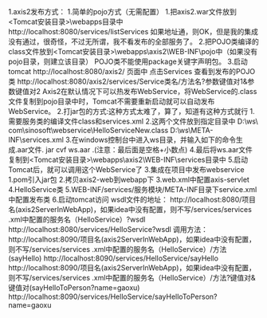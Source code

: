 1.axis2发布方式：
    1.简单的pojo方式（无需配置）
        1.把axis2.war文件放到<Tomcat安装目录>\webapps目录中
            http://localhost:8080/services/listServices
            如果地址通，则OK，但是我的集成没有通过，很奇怪，不过无所谓，我不看发布的全部服务了。
        2.把POJO类编译的class文件放到<Tomcat安装目录>\webapps\axis2\WEB-INF\pojo中（如果没有pojo目录，则建立该目录）
            POJO类不能使用package关键字声明包。
        3.启动tomcat
            http://localhost:8080/axis2/    页面中 点击Services 查看到发布的POJO类
            http://localhost:8080/axis2/services/Service类名/方法名?参数键值对1&参数键值对2
            Axis2在默认情况下可以热发布WebService，将WebService的.class文件复制到pojo目录中时，Tomcat不需要重新启动就可以自动发布WebService。
    2.打jar包的方式:这种方式太难了，算了，知道有这种方式就行
        1.需要服务类的编译文件class和services.xml
        2.这两个文件放到指定目录中
            D:\ws\ com\sinosoft\webservice\HelloServiceNew.class
            D:\ws\META-INF\services.xml
        3.在windows控制台中进入ws目录，并输入如下的命令生成.aar文件.
            jar cvf ws.aar .(注意：最后面是空格+小数点)
        4.最后将ws.aar文件复制到<Tomcat安装目录>\webapps\axis2\WEB-INF\services目录中
        5.启动Tomcat后，就可以调用这个WebService了
    3.集成在项目中发布webservice
        1.pom引入jar包 
        2.拷贝axis2-web到webapp下
        3.web.xml中配置axis-servlet
        4.HelloService类
        5.WEB-INF/services/服务模块/META-INF目录下service.xml中配置发布类
        6.启动tomcat访问
            wsdl文件的地址：
                http://localhost:8080/项目名(axis2ServerInWebApp)，如果idea中没有配置，则不写/services/services
                    .xml中配置的服务名（HelloService）?wsdl
                    http://localhost:8080/services/HelloService?wsdl
            调用方法：
                http://localhost:8090/项目名(axis2ServerInWebApp)，如果idea中没有配置，则不写/services/services
                    .xml中配置的服务名（HelloService）/方法(sayHello)
                    http://localhost:8090/services/HelloService/sayHello
                http://localhost:8090/项目名(axis2ServerInWebApp)，如果idea中没有配置，则不写/services/services
                    .xml中配置的服务名（HelloService）/方法?键值对&键值对(sayHelloToPerson?name=gaoxu)
                    http://localhost:8090/services/HelloService/sayHelloToPerson?name=gaoxu
                   
